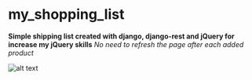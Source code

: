 # my_shopping_list
**Simple shipping list created with django, django-rest and jQuery for increase my jQuery skills**
*No need to refresh the page after each added product*

![alt text](https://i.imgur.com/pQFjEux.png)
